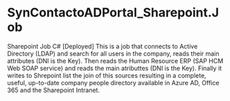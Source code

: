 # SynContactoADPortal_Sharepoint.Job

Sharepoint Job C#  [Deployed]
This is a job that connects to Active Directory (LDAP) and search for all users in the company, reads their main attributes (DNI is the Key). Then reads the Human Resource ERP (SAP HCM Web SOAP service) and reads the main atributtes (DNI is the Key). Finally it writes to Shrepoint list the join of this sources resulting in a complete, useful, up-to-date company people directory available in Azure AD, Office 365 and the Sharepoint Intranet.

